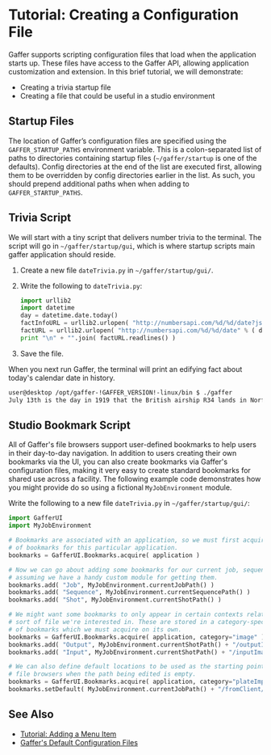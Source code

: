 # Tutorial: Creating a Configuration File #

Gaffer supports scripting configuration files that load when the application starts up. These files have access to the Gaffer API, allowing application customization and extension. In this brief tutorial, we will demonstrate:

- Creating a trivia startup file
- Creating a file that could be useful in a studio environment


## Startup Files ##

The location of Gaffer’s configuration files are specified using the `GAFFER_STARTUP_PATHS` environment variable. This is a colon-separated list of paths to directories containing startup files (`~/gaffer/startup` is one of the defaults). Config directories at the end of the list are executed first, allowing them to be overridden by config directories earlier in the list. As such, you should prepend additional paths when when adding to `GAFFER_STARTUP_PATHS`.


## Trivia Script ##

We will start with a tiny script that delivers number trivia to the terminal. The script will go in `~/gaffer/startup/gui`, which is where startup scripts main gaffer application should reside.

1. Create a new file `dateTrivia.py` in `~/gaffer/startup/gui/`.

2. Write the following to `dateTrivia.py`:

    ```python
    import urllib2
    import datetime
    day = datetime.date.today()
    factInfoURL = urllib2.urlopen( "http://numbersapi.com/%d/%d/date?json" % ( day.month, day.day ) )
    factURL = urllib2.urlopen( "http://numbersapi.com/%d/%d/date" % ( day.month, day.day ) )
    print "\n" + "".join( factURL.readlines() )
    ```

3. Save the file.

When you next run Gaffer, the terminal will print an edifying fact about today's calendar date in history.

```bash
user@desktop /opt/gaffer-!GAFFER_VERSION!-linux/bin $ ./gaffer
July 13th is the day in 1919 that the British airship R34 lands in Norfolk, England, completing the first airship return journey across the Atlantic in 182 hours of flight.
```


## Studio Bookmark Script ##

All of Gaffer's file browsers support user-defined bookmarks to help users in their day-to-day navigation. In addition to users creating their own bookmarks via the UI, you can also create bookmarks via Gaffer's configuration files, making it very easy to create standard bookmarks for shared use across a facility. The following example code demonstrates how you might provide do so using a fictional `MyJobEnvironment` module.

Write the following to a new file `dateTrivia.py` in `~/gaffer/startup/gui/`:

```python
import GafferUI
import MyJobEnvironment

# Bookmarks are associated with an application, so we must first acquire the right set
# of bookmarks for this particular application.
bookmarks = GafferUI.Bookmarks.acquire( application )

# Now we can go about adding some bookmarks for our current job, sequence and shot,
# assuming we have a handy custom module for getting them.
bookmarks.add( "Job", MyJobEnvironment.currentJobPath() )
bookmarks.add( "Sequence", MyJobEnvironment.currentSequencePath() )
bookmarks.add( "Shot", MyJobEnvironment.currentShotPath() )

# We might want some bookmarks to only appear in certain contexts related to the
# sort of file we're interested in. These are stored in a category-specific set
# of bookmarks which we must acquire on its own.
bookmarks = GafferUI.Bookmarks.acquire( application, category="image" )
bookmarks.add( "Output", MyJobEnvironment.currentShotPath() + "/outputImages" )
bookmarks.add( "Input", MyJobEnvironment.currentShotPath() + "/inputImages" )

# We can also define default locations to be used as the starting point for
# file browsers when the path being edited is empty.
bookmarks = GafferUI.Bookmarks.acquire( application, category="plateImport" )
bookmarks.setDefault( MyJobEnvironment.currentJobPath() + "/fromClient/plates" )
```


## See Also ##

- [Tutorial: Adding a Menu Item](../AddingAMenuItem/index.md)
- [Gaffer's Default Configuration Files](https://github.com/GafferHQ/gaffer/tree/!GAFFER_VERSION!/startup/gui)

<!-- - [Configuration Files](../ConfigurationFiles/index.md) -->
